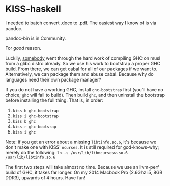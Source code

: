 # KISS-haskell

I needed to batch convert .docx to .pdf. The easiest way I know of is via pandoc. 

pandoc-bin is in Community. 

For *good* reason. 

Luckily, [somebody](https://github.com/redneb/ghc-alt-libc/) went through the hard work of compiling GHC on musl from a glibc distro already. So we use his work to bootstrap a proper GHC build. From there, we can get cabal for all of our packages if we want to. Alternatively, we can package them and abuse cabal. Because why do languages need their own package manager? 


If you do not have a working GHC, install `ghc-bootstrap` first (you'll have no choice; `ghc` will fail to build). Then build `ghc`, and then uninstall the bootstrap before installing the full thing. That is, in order:
1. `kiss b ghc-bootstrap`
2. `kiss i ghc-bootstrap`
3. `kiss b ghc`
4. `kiss r ghc-bootsrap`
5. `kiss i ghc`

Note: if you get an error about a missing `libtinfo.so.6`, it's because we don't make one with KISS' `ncurses`. It is still required for god-knows-why; merely do the following:
```ln -s /usr/lib/libncursesw.so.6 /usr/lib/libtinfo.so.6```



The first two steps will take almost no time. Because we use an llvm-perf build of GHC, it takes far longer. On my 2014 Macbook Pro (2.6Ghz i5, 8GB DDR3), upwards of 4 hours. Have fun!
